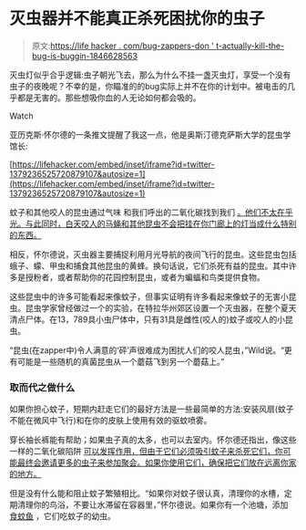 # 灭虫器并不能真正杀死困扰你的虫子

> 原文:[https://life hacker . com/bug-zappers-don ' t-actually-kill-the-bug-is-buggin-1846628563](https://lifehacker.com/bug-zappers-dont-actually-kill-the-bugs-that-are-buggin-1846628563)

灭虫灯似乎合乎逻辑:虫子朝光飞去，那么为什么不挂一盏灭虫灯，享受一个没有虫子的夜晚呢？不幸的是，你瞄准的的bug实际上并不在你的计划中。被电击的几乎都是无害的。那些想吸你血的人无论如何都会吸的。

Watch

亚历克斯·怀尔德的一条推文提醒了我这一点，他是奥斯汀德克萨斯大学的昆虫学馆长:

 [https://lifehacker.com/embed/inset/iframe?id=twitter-1379236525720879107&autosize=1](https://lifehacker.com/embed/inset/iframe?id=twitter-1379236525720879107&autosize=1) 

蚊子和其他咬人的昆虫通过气味 和我们呼出的二氧化碳找到我们 [。他们不太在乎光。与此同时，白天咬人的马蝇和其他昆虫不会把挂在你门廊上的灯当成什么特别的东西。](https://vitals.lifehacker.com/why-mosquitoes-like-some-people-more-than-others-1735564892)

相反，怀尔德说，灭虫器主要捕捉利用月光导航的夜间飞行的昆虫。这些昆虫包括蛾子、蠓、甲虫和捕食其他昆虫的黄蜂。换句话说，它们杀死有益的昆虫。其中许多是授粉者，或者帮助你的花园控制昆虫，或者为蝙蝠和鸟类提供食物。

这些昆虫中的许多可能看起来像蚊子，但事实证明有许多看起来像蚊子的无害小昆虫。昆虫学家曾经做过一个的实验，在特拉华州郊区设置一个灭虫器，在整个夏天清点尸体。在13，789具小虫尸体中，只有31具是雌性(咬人的)蚊子或咬人的小昆虫。

“昆虫(在zapper中)令人满意的‘砰’声很难成为困扰人们的咬人昆虫，”Wild说。“更有可能是一些随机的真菌昆虫从一个蘑菇飞到另一个蘑菇上。”

### 取而代之做什么

如果你担心蚊子，短期内赶走它们的最好方法是一些最简单的方法:安装风扇(蚊子不能在微风中飞行)和在你的皮肤上使用有效的驱蚊喷雾。

穿长袖长裤能有帮助；如果虫子真的太多，也可以去室内。怀尔德还指出，像这些 一样的二氧化碳陷阱 [可以发挥作用，但由于它们必须吸引蚊子来杀死它们，你可能最终会邀请更多的虫子来参加聚会。如果你使用它们，确保把它们放在远离你家的地方。](https://www.johnwhock.com/products/mosquito-sandfly-traps/cdc-fay-prince-trap/)

但是没有什么能和阻止蚊子繁殖相比。“如果你对蚊子很认真，清理你的水槽，定期清理你的鸟浴，不要让水滞留在容器里，”怀尔德说。如果你有一个池塘，添加 [食蚊鱼](https://en.wikipedia.org/wiki/Mosquitofish) ，它们吃蚊子的幼虫。